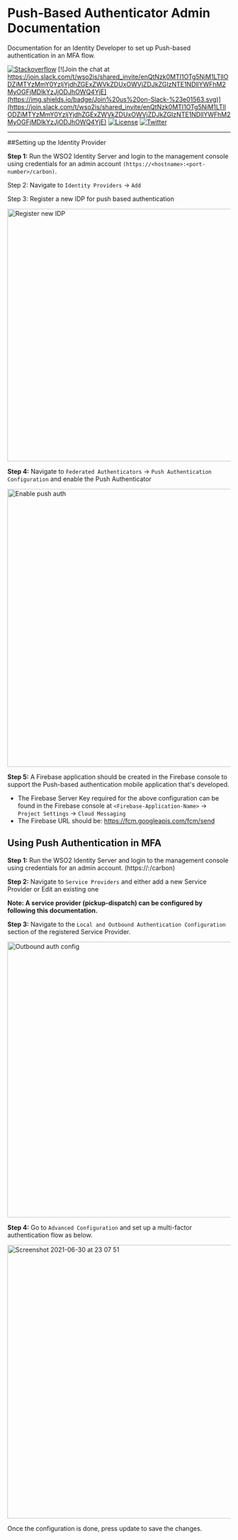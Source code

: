 # Push-Based Authenticator Admin Documentation

Documentation for an Identity Developer to set up Push-based authentication in an MFA flow.

[![Stackoverflow](https://img.shields.io/badge/Ask%20for%20help%20on-Stackoverflow-orange)](https://stackoverflow.com/questions/tagged/wso2is)
[![Join the chat at https://join.slack.com/t/wso2is/shared_invite/enQtNzk0MTI1OTg5NjM1LTllODZiMTYzMmY0YzljYjdhZGExZWVkZDUxOWVjZDJkZGIzNTE1NDllYWFhM2MyOGFjMDlkYzJjODJhOWQ4YjE](https://img.shields.io/badge/Join%20us%20on-Slack-%23e01563.svg)](https://join.slack.com/t/wso2is/shared_invite/enQtNzk0MTI1OTg5NjM1LTllODZiMTYzMmY0YzljYjdhZGExZWVkZDUxOWVjZDJkZGIzNTE1NDllYWFhM2MyOGFjMDlkYzJjODJhOWQ4YjE)
[![License](https://img.shields.io/badge/License-Apache%202.0-blue.svg)](https://github.com/wso2-extensions/identity-outbound-auth-push/blob/master/LICENSE)
[![Twitter](https://img.shields.io/twitter/follow/wso2.svg?style=social&label=Follow)](https://twitter.com/intent/follow?screen_name=wso2)

---

##Setting up the Identity Provider

**Step 1:**
Run the WSO2 Identity Server and login to the management console using credentials for an admin account `(https://<hostname>:<port-number>/carbon)`.

Step 2:
Navigate to `Identity Providers` → `Add`

Step 3:
Register a new IDP for push based authentication

<img width="569" alt="Register new IDP" src="https://user-images.githubusercontent.com/19253380/124005013-3936b180-d9f6-11eb-803f-e07e5c2b86c9.png">

**Step 4:**
Navigate to `Federated Authenticators` → `Push Authentication Configuration` and enable the Push Authenticator 

<img width="626" alt="Enable push auth" src="https://user-images.githubusercontent.com/19253380/124005399-a6e2dd80-d9f6-11eb-9316-897412bed30b.png">

**Step 5:**
A Firebase application should be created in the Firebase console to support the Push-based authentication mobile application that's developed.

 - The Firebase Server Key required for the above configuration can be found in the Firebase console at `<Firebase-Application-Name>` → `Project Settings` → `Cloud Messaging`
 - The Firebase URL should be: https://fcm.googleapis.com/fcm/send

## Using Push Authentication in MFA

**Step 1:**
Run the WSO2 Identity Server and login to the management console using credentials for an admin account.  (https://<hostname>:<port-number>/carbon)

**Step 2:**
Navigate to `Service Providers` and either add a new Service Provider or Edit an existing one

**Note: A service provider (pickup-dispatch) can be configured by following this documentation.**

**Step 3:**
Navigate to the `Local and Outbound Authentication Configuration` section of the registered Service Provider.

<img width="621" alt="Outbound auth config" src="https://user-images.githubusercontent.com/19253380/124005909-42744e00-d9f7-11eb-92ae-48b8c300410a.png">

**Step 4:**
Go to `Advanced Configuration` and set up a multi-factor authentication flow as below.

<img width="616" alt="Screenshot 2021-06-30 at 23 07 51" src="https://user-images.githubusercontent.com/19253380/124006521-01306e00-d9f8-11eb-8457-7190e68da69e.png">

Once the configuration is done, press update to save the changes. 


